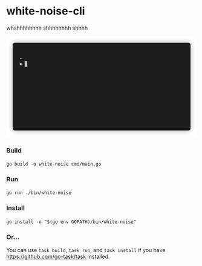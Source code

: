 # white-noise-cli
whshhhhhhhh shhhhhhhh shhhh

![usage-gif](/app/assets/white-noise.gif)

### Build
`go build -o white-noise cmd/main.go`

### Run
`go run ./bin/white-noise`

### Install
`go install -o "$(go env GOPATH)/bin/white-noise"`

### Or...

You can use `task build`, `task run`, and `task install` if you have https://github.com/go-task/task installed.

